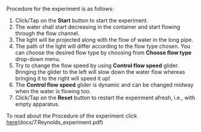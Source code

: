 Procedure for the experiment is as follows:

1. Click/Tap on the **Start** button to start the experiment.
2. The water shall start decreasing in the container and start flowing through the flow channel.
3. The light will be projected along with the flow of water in the long pipe.
4. The path of the light will differ according to the flow type chosen. You can choose the desired flow type by choosing from **Choose flow type** drop-down menu.
5. Try to change the flow speed by using **Control flow speed** glider. Bringing the glider to the left will slow down the water flow whereas bringing it to the right will speed it up!
6. The **Control flow speed** glider is dynamic and can be changed midway when the water is flowing too. 
7. Click/Tap on the **Reset** button to restart the expeirment afresh, i.e., with empty apparatus.


To read about the Procedure of the experiment click [here](docs/6.Channels.pdf)(docs/7.Reynolds_experiment.pdf)
